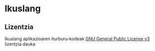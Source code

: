 Ikuslang
============

Lizentzia
---------

Ikuslang aplikazioaren iturburu-kodeak [GNU General Public License v3](http://www.gnu.org/licenses/gpl.html) lizentzia dauka
